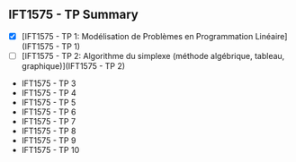 ## IFT1575 - TP Summary

- [X] [IFT1575 - TP 1: Modélisation de Problèmes en Programmation Linéaire](IFT1575 - TP 1)
- [ ] [IFT1575 - TP 2: Algorithme du simplexe (méthode algébrique, tableau, graphique)](IFT1575 - TP 2)
- IFT1575 - TP 3
- IFT1575 - TP 4
- IFT1575 - TP 5
- IFT1575 - TP 6
- IFT1575 - TP 7
- IFT1575 - TP 8
- IFT1575 - TP 9
- IFT1575 - TP 10

